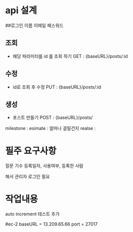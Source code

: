 # api 설계 

##로그인 
이름 
이메일 
패스워드 



## 조회 
* 해당 파라미터를 id 를 조회 하기
GET : {baseURL}/posts/:id

## 수정 
* id로 조회 후 수정
PUT : {baseURL}/posts/:id

## 생성 
* 포스트 만들기 
POST : {baseURL}/posts/


milestone : 
esimate : 얼마나 걸릴건지
realse : 


# 필주 요구사항
질문 기수 등록일자, 사용여부, 등록한 사람 

해서 관리자 로그인 필요


# 작업내용
auto increment 테스트 추가

#ec-2
baseURL = 13.209.65.66
port = 27017
